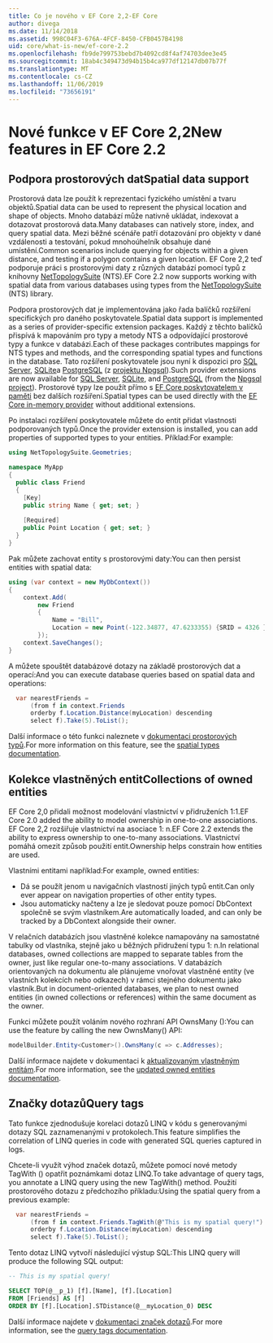 ```yaml
---
title: Co je nového v EF Core 2,2-EF Core
author: divega
ms.date: 11/14/2018
ms.assetid: 998C04F3-676A-4FCF-8450-CFB0457B4198
uid: core/what-is-new/ef-core-2.2
ms.openlocfilehash: fb9de799753bebd7b4092cd8f4af74703dee3e45
ms.sourcegitcommit: 18ab4c349473d94b15b4ca977df12147db07b77f
ms.translationtype: MT
ms.contentlocale: cs-CZ
ms.lasthandoff: 11/06/2019
ms.locfileid: "73656191"
---
```

# <a name="new-features-in-ef-core-22"></a><span data-ttu-id="fb7ec-102">Nové funkce v EF Core 2,2</span><span class="sxs-lookup"><span data-stu-id="fb7ec-102">New features in EF Core 2.2</span></span>

## <a name="spatial-data-support"></a><span data-ttu-id="fb7ec-103">Podpora prostorových dat</span><span class="sxs-lookup"><span data-stu-id="fb7ec-103">Spatial data support</span></span>

<span data-ttu-id="fb7ec-104">Prostorová data lze použít k reprezentaci fyzického umístění a tvaru objektů.</span><span class="sxs-lookup"><span data-stu-id="fb7ec-104">Spatial data can be used to represent the physical location and shape of objects.</span></span>
<span data-ttu-id="fb7ec-105">Mnoho databází může nativně ukládat, indexovat a dotazovat prostorová data.</span><span class="sxs-lookup"><span data-stu-id="fb7ec-105">Many databases can natively store, index, and query spatial data.</span></span>
<span data-ttu-id="fb7ec-106">Mezi běžné scénáře patří dotazování pro objekty v dané vzdálenosti a testování, pokud mnohoúhelník obsahuje dané umístění.</span><span class="sxs-lookup"><span data-stu-id="fb7ec-106">Common scenarios include querying for objects within a given distance, and testing if a polygon contains a given location.</span></span>
<span data-ttu-id="fb7ec-107">EF Core 2,2 teď podporuje práci s prostorovými daty z různých databází pomocí typů z knihovny [NetTopologySuite](https://github.com/NetTopologySuite/NetTopologySuite) (NTS).</span><span class="sxs-lookup"><span data-stu-id="fb7ec-107">EF Core 2.2 now supports working with spatial data from various databases using types from the [NetTopologySuite](https://github.com/NetTopologySuite/NetTopologySuite) (NTS) library.</span></span>

<span data-ttu-id="fb7ec-108">Podpora prostorových dat je implementována jako řada balíčků rozšíření specifických pro daného poskytovatele.</span><span class="sxs-lookup"><span data-stu-id="fb7ec-108">Spatial data support is implemented as a series of provider-specific extension packages.</span></span>
<span data-ttu-id="fb7ec-109">Každý z těchto balíčků přispívá k mapováním pro typy a metody NTS a odpovídající prostorové typy a funkce v databázi.</span><span class="sxs-lookup"><span data-stu-id="fb7ec-109">Each of these packages contributes mappings for NTS types and methods, and the corresponding spatial types and functions in the database.</span></span>
<span data-ttu-id="fb7ec-110">Tato rozšíření poskytovatele jsou nyní k dispozici pro [SQL Server](https://www.nuget.org/packages/Microsoft.EntityFrameworkCore.SqlServer.NetTopologySuite/), [SQLite](https://www.nuget.org/packages/Microsoft.EntityFrameworkCore.Sqlite.NetTopologySuite/)a [PostgreSQL](https://www.nuget.org/packages/Npgsql.EntityFrameworkCore.PostgreSQL.NetTopologySuite/) (z [projektu Npgsql](https://www.npgsql.org/)).</span><span class="sxs-lookup"><span data-stu-id="fb7ec-110">Such provider extensions are now available for [SQL Server](https://www.nuget.org/packages/Microsoft.EntityFrameworkCore.SqlServer.NetTopologySuite/), [SQLite](https://www.nuget.org/packages/Microsoft.EntityFrameworkCore.Sqlite.NetTopologySuite/), and [PostgreSQL](https://www.nuget.org/packages/Npgsql.EntityFrameworkCore.PostgreSQL.NetTopologySuite/) (from the [Npgsql project](https://www.npgsql.org/)).</span></span>
<span data-ttu-id="fb7ec-111">Prostorové typy lze použít přímo s [EF Core poskytovatelem v paměti](xref:core/providers/in-memory/index) bez dalších rozšíření.</span><span class="sxs-lookup"><span data-stu-id="fb7ec-111">Spatial types can be used directly with the [EF Core in-memory provider](xref:core/providers/in-memory/index) without additional extensions.</span></span>

<span data-ttu-id="fb7ec-112">Po instalaci rozšíření poskytovatele můžete do entit přidat vlastnosti podporovaných typů.</span><span class="sxs-lookup"><span data-stu-id="fb7ec-112">Once the provider extension is installed, you can add properties of supported types to your entities.</span></span> <span data-ttu-id="fb7ec-113">Příklad:</span><span class="sxs-lookup"><span data-stu-id="fb7ec-113">For example:</span></span>

``` csharp
using NetTopologySuite.Geometries;

namespace MyApp
{
  public class Friend
  {
    [Key]
    public string Name { get; set; }
  
    [Required]
    public Point Location { get; set; }
  }
}
```

<span data-ttu-id="fb7ec-114">Pak můžete zachovat entity s prostorovými daty:</span><span class="sxs-lookup"><span data-stu-id="fb7ec-114">You can then persist entities with spatial data:</span></span>

``` csharp
using (var context = new MyDbContext())
{
    context.Add(
        new Friend
        {
            Name = "Bill",
            Location = new Point(-122.34877, 47.6233355) {SRID = 4326 }
        });
    context.SaveChanges();
}
```

<span data-ttu-id="fb7ec-115">A můžete spouštět databázové dotazy na základě prostorových dat a operací:</span><span class="sxs-lookup"><span data-stu-id="fb7ec-115">And you can execute database queries based on spatial data and operations:</span></span>

``` csharp
  var nearestFriends =
      (from f in context.Friends
      orderby f.Location.Distance(myLocation) descending
      select f).Take(5).ToList();
```

<span data-ttu-id="fb7ec-116">Další informace o této funkci naleznete v [dokumentaci prostorových typů](xref:core/modeling/spatial).</span><span class="sxs-lookup"><span data-stu-id="fb7ec-116">For more information on this feature, see the [spatial types documentation](xref:core/modeling/spatial).</span></span>

## <a name="collections-of-owned-entities"></a><span data-ttu-id="fb7ec-117">Kolekce vlastněných entit</span><span class="sxs-lookup"><span data-stu-id="fb7ec-117">Collections of owned entities</span></span>

<span data-ttu-id="fb7ec-118">EF Core 2,0 přidali možnost modelování vlastnictví v přidruženích 1:1.</span><span class="sxs-lookup"><span data-stu-id="fb7ec-118">EF Core 2.0 added the ability to model ownership in one-to-one associations.</span></span>
<span data-ttu-id="fb7ec-119">EF Core 2,2 rozšiřuje vlastnictví na asociace 1: n.</span><span class="sxs-lookup"><span data-stu-id="fb7ec-119">EF Core 2.2 extends the ability to express ownership to one-to-many associations.</span></span>
<span data-ttu-id="fb7ec-120">Vlastnictví pomáhá omezit způsob použití entit.</span><span class="sxs-lookup"><span data-stu-id="fb7ec-120">Ownership helps constrain how entities are used.</span></span>

<span data-ttu-id="fb7ec-121">Vlastními entitami například:</span><span class="sxs-lookup"><span data-stu-id="fb7ec-121">For example, owned entities:</span></span>

- <span data-ttu-id="fb7ec-122">Dá se použít jenom u navigačních vlastností jiných typů entit.</span><span class="sxs-lookup"><span data-stu-id="fb7ec-122">Can only ever appear on navigation properties of other entity types.</span></span>
- <span data-ttu-id="fb7ec-123">Jsou automaticky načteny a lze je sledovat pouze pomocí DbContext společně se svým vlastníkem.</span><span class="sxs-lookup"><span data-stu-id="fb7ec-123">Are automatically loaded, and can only be tracked by a DbContext alongside their owner.</span></span>

<span data-ttu-id="fb7ec-124">V relačních databázích jsou vlastněné kolekce namapovány na samostatné tabulky od vlastníka, stejně jako u běžných přidružení typu 1: n.</span><span class="sxs-lookup"><span data-stu-id="fb7ec-124">In relational databases, owned collections are mapped to separate tables from the owner, just like regular one-to-many associations.</span></span>
<span data-ttu-id="fb7ec-125">V databázích orientovaných na dokumentu ale plánujeme vnořovat vlastněné entity (ve vlastních kolekcích nebo odkazech) v rámci stejného dokumentu jako vlastník.</span><span class="sxs-lookup"><span data-stu-id="fb7ec-125">But in document-oriented databases, we plan to nest owned entities (in owned collections or references) within the same document as the owner.</span></span>

<span data-ttu-id="fb7ec-126">Funkci můžete použít voláním nového rozhraní API OwnsMany ():</span><span class="sxs-lookup"><span data-stu-id="fb7ec-126">You can use the feature by calling the new OwnsMany() API:</span></span>

``` csharp
modelBuilder.Entity<Customer>().OwnsMany(c => c.Addresses);
```

<span data-ttu-id="fb7ec-127">Další informace najdete v dokumentaci k [aktualizovaným vlastněným entitám](xref:core/modeling/owned-entities#collections-of-owned-types).</span><span class="sxs-lookup"><span data-stu-id="fb7ec-127">For more information, see the [updated owned entities documentation](xref:core/modeling/owned-entities#collections-of-owned-types).</span></span>

## <a name="query-tags"></a><span data-ttu-id="fb7ec-128">Značky dotazů</span><span class="sxs-lookup"><span data-stu-id="fb7ec-128">Query tags</span></span>

<span data-ttu-id="fb7ec-129">Tato funkce zjednodušuje korelaci dotazů LINQ v kódu s generovanými dotazy SQL zaznamenanými v protokolech.</span><span class="sxs-lookup"><span data-stu-id="fb7ec-129">This feature simplifies the correlation of LINQ queries in code with generated SQL queries captured in logs.</span></span>

<span data-ttu-id="fb7ec-130">Chcete-li využít výhod značek dotazů, můžete pomocí nové metody TagWith () opatřit poznámkami dotaz LINQ.</span><span class="sxs-lookup"><span data-stu-id="fb7ec-130">To take advantage of query tags, you annotate a LINQ query using the new TagWith() method.</span></span>
<span data-ttu-id="fb7ec-131">Použití prostorového dotazu z předchozího příkladu:</span><span class="sxs-lookup"><span data-stu-id="fb7ec-131">Using the spatial query from a previous example:</span></span>

``` csharp
  var nearestFriends =
      (from f in context.Friends.TagWith(@"This is my spatial query!")
      orderby f.Location.Distance(myLocation) descending
      select f).Take(5).ToList();
```

<span data-ttu-id="fb7ec-132">Tento dotaz LINQ vytvoří následující výstup SQL:</span><span class="sxs-lookup"><span data-stu-id="fb7ec-132">This LINQ query will produce the following SQL output:</span></span>

``` sql
-- This is my spatial query!

SELECT TOP(@__p_1) [f].[Name], [f].[Location]
FROM [Friends] AS [f]
ORDER BY [f].[Location].STDistance(@__myLocation_0) DESC
```

<span data-ttu-id="fb7ec-133">Další informace najdete v [dokumentaci značek dotazů](xref:core/querying/tags).</span><span class="sxs-lookup"><span data-stu-id="fb7ec-133">For more information, see the [query tags documentation](xref:core/querying/tags).</span></span>
